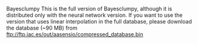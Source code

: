 Bayesclumpy
This is the full version of Bayesclumpy, although it is distributed
only with the neural network version. If you want to use the version
that uses linear interpolation in the full database, please download
the database (~90 MB) from ftp://ftp.iac.es/out/aasensio/compressed_database.bin 
